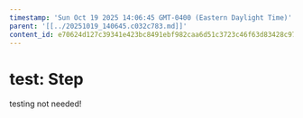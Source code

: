 ```yaml
---
timestamp: 'Sun Oct 19 2025 14:06:45 GMT-0400 (Eastern Daylight Time)'
parent: '[[../20251019_140645.c032c783.md]]'
content_id: e70624d127c39341e423bc8491ebf982caa6d51c3723c46f63d83428c9782785
---
```


# test: Step

testing not needed!
